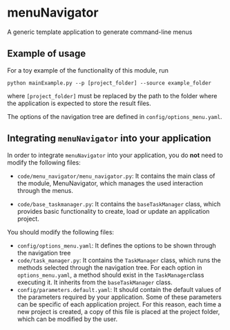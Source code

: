 # menuNavigator
A generic template application to generate command-line menus

## Example of usage

For a toy example of the functionality of this module, run

    python mainExample.py --p [project_folder] --source example_folder
    
where `[project_folder]` must be replaced by the path to the folder where the application is expected to store the result files.

The options of the navigation tree are defined in `config/options_menu.yaml`.

## Integrating `menuNavigator` into your application

In order to integrate `menuNavigator` into your application, you do **not** need to modify the following files:

* `code/menu_navigator/menu_navigator.py`: It contains the main class of the module, MenuNavigator, which manages the used interaction through the menus.

* `code/base_taskmanager.py`: It contains the `baseTaskManager` class, which provides basic functionality to create, load or update an application project.

You should modify the following files:

* `config/options_menu.yaml`: It defines the options to be shown through the navigation tree
* `code/task_manager.py`: It contains the `TaskManager` class, which runs the methods selected through the navigation tree. For each option in `options_menu.yaml`, a method should exist in the `TaskManager`class executing it. It inherits from the `baseTaskManager` class.
* `config/parameters.default.yaml`: It should contain the default values of the parameters required by your application. Some of these parameters can be specific of each application project. For this reason, each time a new project is created, a copy of this file is placed at the project folder, which can be modified by the user.

